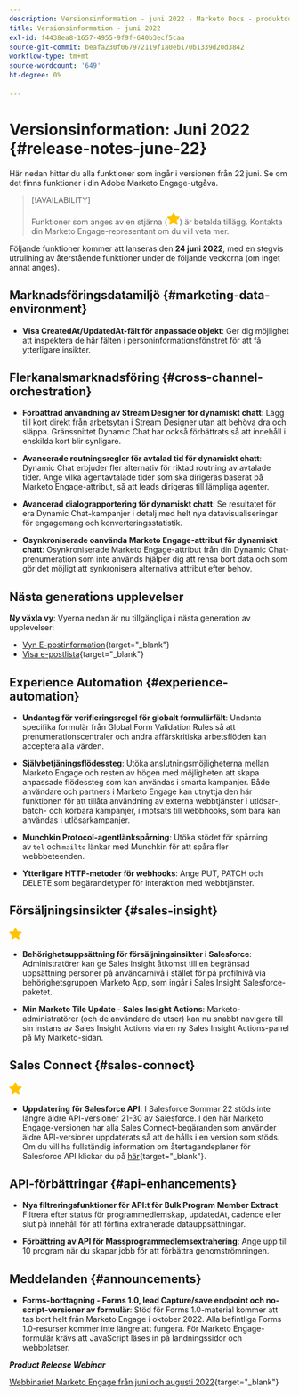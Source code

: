 ```yaml
---
description: Versionsinformation - juni 2022 - Marketo Docs - produktdokumentation
title: Versionsinformation - juni 2022
exl-id: f4438ea8-1657-4955-9f9f-640b3ecf5caa
source-git-commit: beafa230f067972119f1a0eb170b1339d20d3842
workflow-type: tm+mt
source-wordcount: '649'
ht-degree: 0%

---
```


# Versionsinformation: Juni 2022 {#release-notes-june-22}

Här nedan hittar du alla funktioner som ingår i versionen från 22 juni. Se om det finns funktioner i din Adobe Marketo Engage-utgåva.

>[!AVAILABILITY]
>
>Funktioner som anges av en stjärna (![stjärna](assets/yellow-star.png)) är betalda tillägg. Kontakta din Marketo Engage-representant om du vill veta mer.

Följande funktioner kommer att lanseras den **24 juni 2022**, med en stegvis utrullning av återstående funktioner under de följande veckorna (om inget annat anges).

## Marknadsföringsdatamiljö {#marketing-data-environment}

* **Visa CreatedAt/UpdatedAt-fält för anpassade objekt**: Ger dig möjlighet att inspektera de här fälten i personinformationsfönstret för att få ytterligare insikter.

## Flerkanalsmarknadsföring {#cross-channel-orchestration}

* **Förbättrad användning av Stream Designer för dynamiskt chatt**: Lägg till kort direkt från arbetsytan i Stream Designer utan att behöva dra och släppa. Gränssnittet Dynamic Chat har också förbättrats så att innehåll i enskilda kort blir synligare.

* **Avancerade routningsregler för avtalad tid för dynamiskt chatt**: Dynamic Chat erbjuder fler alternativ för riktad routning av avtalade tider. Ange vilka agentavtalade tider som ska dirigeras baserat på Marketo Engage-attribut, så att leads dirigeras till lämpliga agenter.

* **Avancerad dialograpportering för dynamiskt chatt**: Se resultatet för era Dynamic Chat-kampanjer i detalj med helt nya datavisualiseringar för engagemang och konverteringsstatistik.

* **Osynkroniserade oanvända Marketo Engage-attribut för dynamiskt chatt**: Osynkroniserade Marketo Engage-attribut från din Dynamic Chat-prenumeration som inte används hjälper dig att rensa bort data och som gör det möjligt att synkronisera alternativa attribut efter behov.

## Nästa generations upplevelser

**Ny växla vy**: Vyerna nedan är nu tillgängliga i nästa generation av upplevelser:

* [Vyn E-postinformation](/help/marketo/product-docs/marketo-engage-next-generation-experience/toggle-switch.md#email-details-view){target=&quot;_blank&quot;}
* [Visa e-postlista](/help/marketo/product-docs/marketo-engage-next-generation-experience/toggle-switch.md#email-list-view){target=&quot;_blank&quot;}

## Experience Automation {#experience-automation}

* **Undantag för verifieringsregel för globalt formulärfält**: Undanta specifika formulär från Global Form Validation Rules så att prenumerationscentraler och andra affärskritiska arbetsflöden kan acceptera alla värden.

* **Självbetjäningsflödessteg**: Utöka anslutningsmöjligheterna mellan Marketo Engage och resten av högen med möjligheten att skapa anpassade flödessteg som kan användas i smarta kampanjer. Både användare och partners i Marketo Engage kan utnyttja den här funktionen för att tillåta användning av externa webbtjänster i utlösar-, batch- och körbara kampanjer, i motsats till webbhooks, som bara kan användas i utlösarkampanjer.

* **Munchkin Protocol-agentlänkspårning**: Utöka stödet för spårning av `tel` och `mailto` länkar med Munchkin för att spåra fler webbbeteenden.

* **Ytterligare HTTP-metoder för webhooks**: Ange PUT, PATCH och DELETE som begärandetyper för interaktion med webbtjänster.

## Försäljningsinsikter {#sales-insight}

![(stjärna)](assets/yellow-star.png)

* **Behörighetsuppsättning för försäljningsinsikter i Salesforce**: Administratörer kan ge Sales Insight åtkomst till en begränsad uppsättning personer på användarnivå i stället för på profilnivå via behörighetsgruppen Marketo App, som ingår i Sales Insight Salesforce-paketet.

* **Min Marketo Tile Update - Sales Insight Actions**: Marketo-administratörer (och de användare de utser) kan nu snabbt navigera till sin instans av Sales Insight Actions via en ny Sales Insight Actions-panel på My Marketo-sidan.

## Sales Connect {#sales-connect}

![(stjärna)](assets/yellow-star.png)

* **Uppdatering för Salesforce API**: I Salesforce Sommar 22 stöds inte längre äldre API-versioner 21-30 av Salesforce. I den här Marketo Engage-versionen har alla Sales Connect-begäranden som använder äldre API-versioner uppdaterats så att de hålls i en version som stöds. Om du vill ha fullständig information om återtagandeplaner för Salesforce API klickar du på [här](https://help.salesforce.com/s/articleView?language=en_US&amp;type=1&amp;id=000354473){target=&quot;_blank&quot;}.

## API-förbättringar {#api-enhancements}

* **Nya filtreringsfunktioner för API:t för Bulk Program Member Extract**: Filtrera efter status för programmedlemskap, updatedAt, cadence eller slut på innehåll för att förfina extraherade datauppsättningar.

* **Förbättring av API för Massprogrammedlemsextrahering**: Ange upp till 10 program när du skapar jobb för att förbättra genomströmningen.

## Meddelanden {#announcements}

* **Forms-borttagning - Forms 1.0, lead Capture/save endpoint och no-script-versioner av formulär**: Stöd för Forms 1.0-material kommer att tas bort helt från Marketo Engage i oktober 2022. Alla befintliga Forms 1.0-resurser kommer inte längre att fungera. För Marketo Engage-formulär krävs att JavaScript läses in på landningssidor och webbplatser.

**_Product Release Webinar_**

[Webbinariet Marketo Engage från juni och augusti 2022](https://engage.marketo.com/2022_June_August_Release_Webinar_OnDemandPage.html){target=&quot;_blank&quot;}
